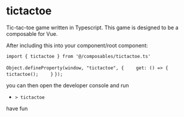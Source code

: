 # tictactoe
Tic-tac-toe game written in Typescript. This game is designed to be a composable for Vue.

After including this into your component/root component:

`import { tictactoe } from '@/composables/tictactoe.ts'`

`Object.defineProperty(window, "tictactoe", {`
`    get: () => {`
`       tictactoe();`
`    }`
`});`

you can then open the developer console and run
- `> tictactoe`

have fun
